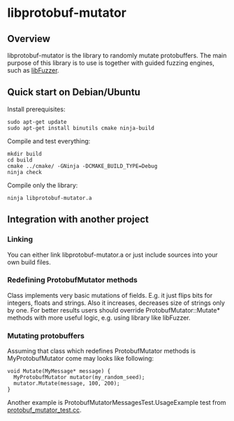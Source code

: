 # libprotobuf-mutator

## Overview
libprotobuf-mutator is the library to randomly mutate protobuffers. 
The main purpose of this library is to use is together with guided
fuzzing engines, such as [libFuzzer](http://libfuzzer.info).

## Quick start on Debian/Ubuntu

Install prerequisites:

```
sudo apt-get update
sudo apt-get install binutils cmake ninja-build
```

Compile and test everything:

```
mkdir build
cd build
cmake ../cmake/ -GNinja -DCMAKE_BUILD_TYPE=Debug
ninja check
```

Compile only the library:

```
ninja libprotobuf-mutator.a
```

## Integration with another project

### Linking

You can either link libprotobuf-mutator.a or just include sources into your own
build files.

### Redefining ProtobufMutator methods

Class implements very basic mutations of fields. E.g. it just flips bits for
integers, floats and strings. Also it increases, decreases size of strings only
by one. For better results users should override ProtobufMutator::Mutate*
methods with more useful logic, e.g. using library like libFuzzer.

### Mutating protobuffers

Assuming that class which redefines ProtobufMutator methods is MyProtobufMutator
come may looks like following:

```
void Mutate(MyMessage* message) {
  MyProtobufMutator mutator(my_random_seed);
  mutator.Mutate(message, 100, 200);
}
```

Another example is ProtobufMutatorMessagesTest.UsageExample test from
[protobuf_mutator_test.cc](/protobuf_mutator_test.cc).

